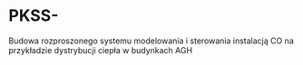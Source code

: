 # PKSS-
Budowa rozproszonego systemu modelowania i sterowania instalacją CO na przykładzie dystrybucji ciepła w budynkach AGH
